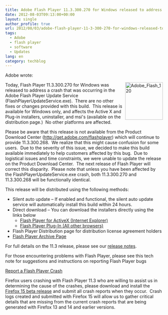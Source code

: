```yaml
---
title: Adobe Flash Player 11.3.300.270 for Windows released to address a crash
date: 2012-08-03T09:13:00+00:00
layout: single
author_profile: true
url: 2012/08/03/adobe-flash-player-11-3-300-270-for-windows-released-to-address-a-crash/
tags:
  - Adobe
  - flash player
  - software
  - Updates
lang: en
category: techblog
---
```

Adobe wrote: 

<a href="http://lh4.ggpht.com/-_CrJFp4sO6k/UBuPL-gtLWI/AAAAAAAAG2k/LNOJO4JslDk/s1600-h/Adobe_Flash_120%25255B2%25255D.png" target="_blank"><img title="Adobe_Flash_120" border="0" alt="Adobe_Flash_120" align="right" src="http://lh3.ggpht.com/-UPBOlKGRcXU/UBuPN588N1I/AAAAAAAAG2s/WtVU71xIp7E/Adobe_Flash_120_thumb.png?imgmax=800" width="120" height="120" /></a>Today, Flash Player 11.3.300.270 for Windows was released to address a crash that was occurring in the Adobe Flash Player Update Service (FlashPlayerUpdateService.exe).  There are no other fixes or changes provided with this build.  This release is available for Windows only, and affects the Active X and Plug-in installers, uninstaller, and msi's (available on the distribution page.)  No other platforms are affected. 

Please be aware that this release is not available from the Product Download Center (<http://get.adobe.com/flashplayer>) which will continue to provide 11.3.300.268.  We realize that this might cause confusion for some users.  Due to the severity of this issue, we decided to make this build available immediately to help customers affected by this bug.  Due to logistical issues and time constraints, we were unable to update the release on the Product Download Center.  The next release of Flash Player will correct this disparity.  Please note that unless you have been affected by the FlashPlayerUpdateService.exe crash, both 11.3.300.270 and 11.3.300.268 will be functionally identical. 

This release will be distributed using the following methods: 

  * Silent auto update – If enabled and functional, the silent auto update service will automatically install this build within 24 hours. 
  * Direct download – You can download the installers directly using the links below 
      * [Flash Player for ActiveX (Internet Explorer)](http://download.macromedia.com/pub/flashplayer/current/support/install_flash_player_ax.exe) 
      * [Flash Player Plug-In (All other browsers)](http://download.macromedia.com/pub/flashplayer/current/support/install_flash_player.exe)
  * Flash Player Distribution page for distribution license agreement holders 
  * [Flash Player Archive Page](http://helpx.adobe.com/flash-player/kb/archived-flash-player-versions.html)

For full details on the 11.3 release, please see our [release notes](http://www.adobe.com/support/documentation/en/flashplayer/releasenotes.html). 

For those encountering problems with Flash Player, please see this tech note for suggestions and instructions on reporting Flash Player bugs 

[Report a Flash Player Crash](http://helpx.adobe.com/flash-player/kb/report-flash-player-crash.html) 

Firefox users crashing with Flash Player 11.3 who are willing to assist us in determining the cause of the crashes, please download and install the [Firefox 15 beta release](http://www.mozilla.org/en-US/firefox/beta/) and submit all crash reports when they occur.  Crash logs created and submitted with Firefox 15 will allow us to gather critical details that are missing from the current crash reports that are being generated with Firefox 13 and 14 and earlier versions.